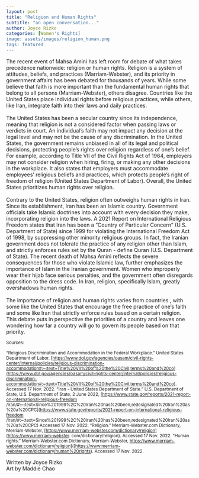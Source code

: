 ```yaml
---
layout: post
title: "Religion and Human Rights"
subtitle: "an open conversation..."
author: Joyce Rizko
categories: [Women's Rights]
image: assets/images/religion_human.png
tags: featured
---
```


The recent event of Mahsa Amini has left room for debate of what takes precedence nationwide: religion or human rights. Religion is a system of attitudes, beliefs, and practices (Marriam-Webster), and its priority in government affairs has been debated for thousands of years. While some believe that faith is more important than the fundamental human rights that belong to all persons (Marriam-Webster), others disagree. Countries like the United States place individual rights before religious practices, while others, like Iran, integrate faith into their laws and daily practices.  
 <br />
The United States has been a secular country since its independence, meaning that religion is not a considered factor when passing laws or verdicts in court. An individual’s faith may not impact any decision at the legal level and may not be the cause of any discrimination. In the United States, the government remains unbiased in all of its legal and political decisions, protecting people’s rights over religion regardless of one’s belief. For example, according to Title VII of the Civil Rights Act of 1964, employers may not consider religion when hiring, firing, or making any other decisions in the workplace. It also states that employers must accommodate employees’ religious beliefs and practices, which protects people’s right of freedom of religion (United States Department of Labor). Overall, the United States prioritizes human rights over religion.  
 <br />
Contrary to the United States, religion often outweighs human rights in Iran. Since its establishment, Iran has been an Islamic country. Government officials take Islamic doctrines into account with every decision they make, incorporating religion into the laws. A 2021 Report on International Religious Freedom states that Iran has been a “Country of Particular Concern” (U.S. Department of State) since 1999 for violating the International Freedom Act of 1998, by suppressing other minority religious groups. In fact, the Iranian government does not tolerate the practice of any religion other than Islam, and strictly enforces rules set by the Quran - define Quran (U.S. Department of State). The recent death of Mahsa Amini reflects the severe consequences for those who violate Islamic law, further emphasizes the importance of Islam in the Iranian government. Women who improperly wear their hijab face serious penalties, and the government often disregards opposition to the dress code. In Iran, religion, specifically Islam, greatly overshadows human rights.  
<br />
The importance of religion and human rights varies from countries , with some like the United States that encourage the free practice of one’s faith and some like Iran that strictly enforce rules based on a certain religion. This debate puts in perspective the priorities of a country and leaves one wondering how far a country will go to govern its people based on that priority.

<small> Sources: </small>

<small> “Religious Discrimination and Accommodation in the Federal Workplace.” United States Department of Labor, [https://www.dol.gov/agencies/oasam/civil-rights-center/internal/policies/religious-discrimination-accommodation#:~:text=Title%20VII%20of%20the%20Civil,terms%20and%20co](https://www.dol.gov/agencies/oasam/civil-rights-center/internal/policies/religious-discrimination-accommodation#:~:text=Title%20VII%20of%20the%20Civil,terms%20and%20co). Accessed 17 Nov. 2022. </small>
<small> “Iran - United States Department of State.” U.S. Department of State, U.S. Department of State, 2 June 2022, [https://www.state.gov/reports/2021-report-on-international-religious-freedom /iran/#:~:text=Since%201999%2C%20Iran%20has%20been,redesignated%20Iran%20as%20a%20CPC](https://www.state.gov/reports/2021-report-on-international-religious-freedom /iran/#:~:text=Since%201999%2C%20Iran%20has%20been,redesignated%20Iran%20as%20a%20CPC) Accessed 17 Nov. 2022. </small>
<small> “Religion.” Merriam-Webster.com Dictionary, Merriam-Webster, [https://www.merriam-webster.com/dictionary/religion](https://www.merriam-webster. com/dictionary/religion). Accessed 17 Nov. 2022. </small>
<small> “Human rights.” Merriam-Webster.com Dictionary, Merriam-Webster, [https://www.merriam-webster.com/dictionary/religion]([https://www.merriam- webster.com/dictionary/human%20rights](https://www.merriam-webster.com/dictionary/religion)). Accessed 17 Nov. 2022. </small>

Written by Joyce Rizko  
Art by Maddie Chao
